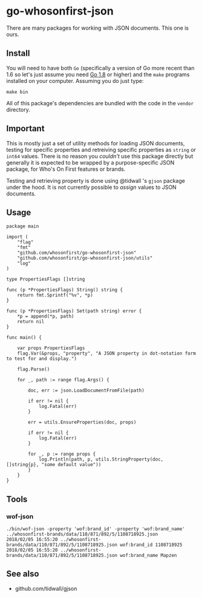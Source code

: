 # go-whosonfirst-json

There are many packages for working with JSON documents. This one is ours.

## Install

You will need to have both `Go` (specifically a version of Go more recent than 1.6 so let's just assume you need [Go 1.8](https://golang.org/dl/) or higher) and the `make` programs installed on your computer. Assuming you do just type:

```
make bin
```

All of this package's dependencies are bundled with the code in the `vendor` directory.

## Important

This is mostly just a set of utility methods for loading JSON documents, testing for specific properties and retreiving specific properties as `string` or `int64` values. There is no reason you _couldn't_ use this package directly but generally it is expected to be wrapped by a purpose-specific JSON package, for Who's On First features or brands.

Testing and retrieving property is done using @tidwall 's `gjson` package under the hood. It is not currently possible to _assign_ values to JSON documents.

## Usage

```
package main

import (
	"flag"
	"fmt"
	"github.com/whosonfirst/go-whosonfirst-json"
	"github.com/whosonfirst/go-whosonfirst-json/utils"
	"log"
)

type PropertiesFlags []string

func (p *PropertiesFlags) String() string {
	return fmt.Sprintf("%v", *p)
}

func (p *PropertiesFlags) Set(path string) error {
	*p = append(*p, path)
	return nil
}

func main() {

	var props PropertiesFlags
	flag.Var(&props, "property", "A JSON property in dot-notation form to test for and display.")

	flag.Parse()

	for _, path := range flag.Args() {

		doc, err := json.LoadDocumentFromFile(path)

		if err != nil {
			log.Fatal(err)
		}

		err = utils.EnsureProperties(doc, props)

		if err != nil {
			log.Fatal(err)
		}

		for _, p := range props {
			log.Println(path, p, utils.StringProperty(doc, []string{p}, "some default value"))
		}
	}
}
```

## Tools

### wof-json

```
./bin/wof-json -property 'wof:brand_id' -property 'wof:brand_name' ../whosonfirst-brands/data/110/871/892/5/1108718925.json
2018/02/05 16:55:20 ../whosonfirst-brands/data/110/871/892/5/1108718925.json wof:brand_id 1108718925
2018/02/05 16:55:20 ../whosonfirst-brands/data/110/871/892/5/1108718925.json wof:brand_name Mapzen
```

## See also

* github.com/tidwall/gjson
